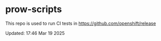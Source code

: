 # prow-scripts

This repo is used to run CI tests in https://github.com/openshift/release

Updated: 17:46 Mar 19 2025
